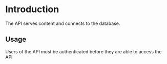 # Introduction

The API serves content and connects to the database.

## Usage

Users of the API must be authenticated before they are able to access the API
